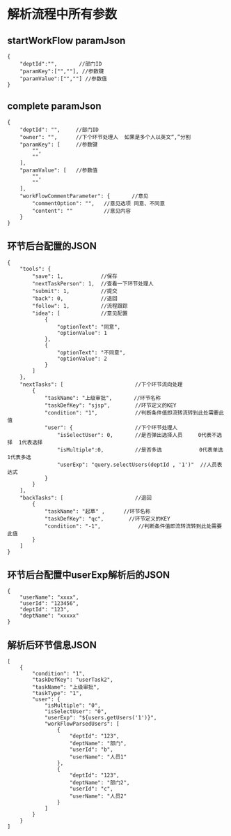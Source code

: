 解析流程中所有参数
============
startWorkFlow paramJson
-----------
    {
        "deptId":"",       //部门ID
        "paramKey":["",""], //参数键
        "paramValue":["",""] //参数值
    }

complete paramJson
-----------
    {
        "deptId": "",     //部门ID
        "owner": "",      //下个环节处理人  如果是多个人以英文“,”分割
        "paramKey": [     //参数键
            "",
            ""
        ],
        "paramValue": [   //参数值
            "",
            ""
        ],
        "workFlowCommentParameter": {       //意见
            "commentOption": "",   //意见选项 同意、不同意
            "content": ""          //意见内容
        }
    }

环节后台配置的JSON
------------
    {
        "tools": {
            "save": 1,            //保存
            "nextTaskPerson": 1,  //查看一下环节处理人
            "submit": 1,          //提交
            "back": 0,            //退回
            "follow": 1,          //流程跟踪
            "idea": [             //意见配置
                {
                    "optionText": "同意",
                    "optionValue": 1
                },
                {
                    "optionText": "不同意",
                    "optionValue": 2
                }
            ]
        },
        "nextTasks": [                       //下个环节流向处理
            {
                "taskName": "上级审批",       //环节名称
                "taskDefKey": "sjsp",        //环节定义的KEY
                "condition": "1",            //判断条件值即流转流转到此处需要此值
                "user": {                    //下个环节处理人
                    "isSelectUser": 0,       //是否弹出选择人员     0代表不选择  1代表选择
                    "isMultiple":0,          //是否多选            0代表单选  1代表多选
                    "userExp": "query.selectUsers(deptId , '1')"  //人员表达式
                }
            }
        ],
        "backTasks": [                       //退回
            {
                "taskName": "起草" ,      //环节名称
                "taskDefKey": "qc",        //环节定义的KEY
                "condition": "-1",            //判断条件值即流转流转到此处需要此值
            }
        ]
    }

环节后台配置中userExp解析后的JSON
---------------
    {
        "userName": "xxxx",
        "userId": "123456",
        "deptId": "123",
        "deptName": "xxxxx"
    }

解析后环节信息JSON
---------------
    [
        {
            "condition": "1",
            "taskDefKey": "userTask2",
            "taskName": "上级审批",
            "taskType": "1",
            "user": {
                "isMultiple": "0",
                "isSelectUser": "0",
                "userExp": "${users.getUsers('1')}",
                "workFlowParsedUsers": [
                    {
                        "deptId": "123",
                        "deptName": "部门",
                        "userId": "b",
                        "userName": "人员1"
                    },
                    {
                        "deptId": "123",
                        "deptName": "部门2",
                        "userId": "c",
                        "userName": "人员2"
                    }
                ]
            }
        }
    ]
